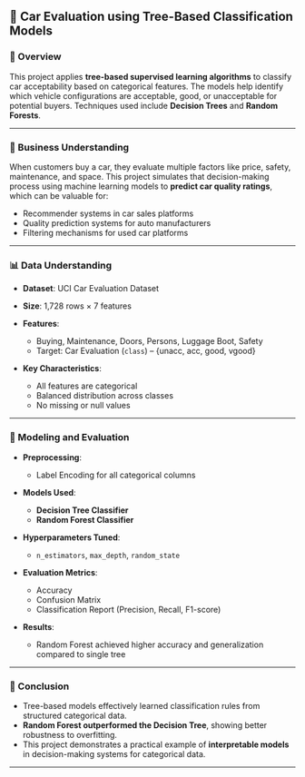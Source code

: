 
## 🌲 Car Evaluation using Tree-Based Classification Models

### 🧩 Overview

This project applies **tree-based supervised learning algorithms** to classify car acceptability based on categorical features. The models help identify which vehicle configurations are acceptable, good, or unacceptable for potential buyers. Techniques used include **Decision Trees** and **Random Forests**.

---

### 💼 Business Understanding

When customers buy a car, they evaluate multiple factors like price, safety, maintenance, and space. This project simulates that decision-making process using machine learning models to **predict car quality ratings**, which can be valuable for:

* Recommender systems in car sales platforms
* Quality prediction systems for auto manufacturers
* Filtering mechanisms for used car platforms

---

### 📊 Data Understanding

* **Dataset**: UCI Car Evaluation Dataset
* **Size**: 1,728 rows × 7 features
* **Features**:

  * Buying, Maintenance, Doors, Persons, Luggage Boot, Safety
  * Target: Car Evaluation (`class`) – {unacc, acc, good, vgood}
* **Key Characteristics**:

  * All features are categorical
  * Balanced distribution across classes
  * No missing or null values

---

### 🤖 Modeling and Evaluation

* **Preprocessing**:

  * Label Encoding for all categorical columns
* **Models Used**:

  * **Decision Tree Classifier**
  * **Random Forest Classifier**
* **Hyperparameters Tuned**:

  * `n_estimators`, `max_depth`, `random_state`
* **Evaluation Metrics**:

  * Accuracy
  * Confusion Matrix
  * Classification Report (Precision, Recall, F1-score)
* **Results**:

  * Random Forest achieved higher accuracy and generalization compared to single tree

---

### 📌 Conclusion

* Tree-based models effectively learned classification rules from structured categorical data.
* **Random Forest outperformed the Decision Tree**, showing better robustness to overfitting.
* This project demonstrates a practical example of **interpretable models** in decision-making systems for categorical data.

---
